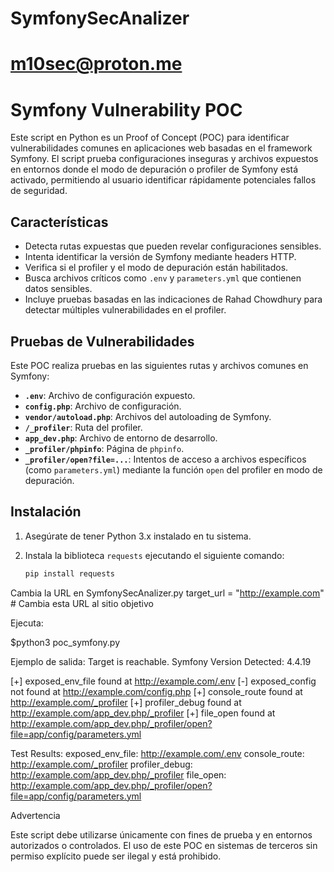 # SymfonySecAnalizer
# m10sec@proton.me

# Symfony Vulnerability POC

Este script en Python es un Proof of Concept (POC) para identificar vulnerabilidades comunes en aplicaciones web basadas en el framework Symfony. El script prueba configuraciones inseguras y archivos expuestos en entornos donde el modo de depuración o profiler de Symfony está activado, permitiendo al usuario identificar rápidamente potenciales fallos de seguridad.

## Características

- Detecta rutas expuestas que pueden revelar configuraciones sensibles.
- Intenta identificar la versión de Symfony mediante headers HTTP.
- Verifica si el profiler y el modo de depuración están habilitados.
- Busca archivos críticos como `.env` y `parameters.yml` que contienen datos sensibles.
- Incluye pruebas basadas en las indicaciones de Rahad Chowdhury para detectar múltiples vulnerabilidades en el profiler.

## Pruebas de Vulnerabilidades

Este POC realiza pruebas en las siguientes rutas y archivos comunes en Symfony:

- **`.env`**: Archivo de configuración expuesto.
- **`config.php`**: Archivo de configuración.
- **`vendor/autoload.php`**: Archivos del autoloading de Symfony.
- **`/_profiler`**: Ruta del profiler.
- **`app_dev.php`**: Archivo de entorno de desarrollo.
- **`_profiler/phpinfo`**: Página de `phpinfo`.
- **`_profiler/open?file=...`**: Intentos de acceso a archivos específicos (como `parameters.yml`) mediante la función `open` del profiler en modo de depuración.

## Instalación

1. Asegúrate de tener Python 3.x instalado en tu sistema.
2. Instala la biblioteca `requests` ejecutando el siguiente comando:

   ```bash
   pip install requests

Cambia la URL en SymfonySecAnalizer.py
   target_url = "http://example.com"  # Cambia esta URL al sitio objetivo

   Ejecuta:

   $python3 poc_symfony.py


   Ejemplo de salida:
   Target is reachable.
Symfony Version Detected: 4.4.19

[+] exposed_env_file found at http://example.com/.env
[-] exposed_config not found at http://example.com/config.php
[+] console_route found at http://example.com/_profiler
[+] profiler_debug found at http://example.com/app_dev.php/_profiler
[+] file_open found at http://example.com/app_dev.php/_profiler/open?file=app/config/parameters.yml

Test Results:
exposed_env_file: http://example.com/.env
console_route: http://example.com/_profiler
profiler_debug: http://example.com/app_dev.php/_profiler
file_open: http://example.com/app_dev.php/_profiler/open?file=app/config/parameters.yml

Advertencia

Este script debe utilizarse únicamente con fines de prueba y en entornos autorizados o controlados. El uso de este POC en sistemas de terceros sin permiso explícito puede ser ilegal y está prohibido.
